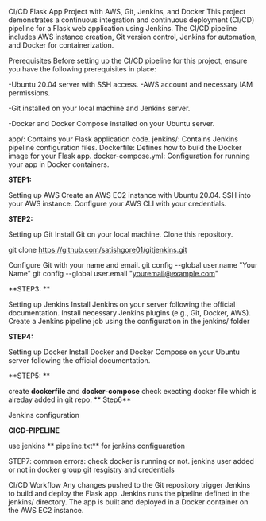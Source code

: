 CI/CD Flask App Project with AWS, Git, Jenkins, and Docker This project demonstrates a continuous integration and continuous deployment (CI/CD) pipeline for a Flask web application using Jenkins. The CI/CD pipeline includes AWS instance creation, Git version control, Jenkins for automation, and Docker for containerization.

Prerequisites Before setting up the CI/CD pipeline for this project, ensure you have the following prerequisites in place: 

-Ubuntu 20.04 server with SSH access.
-AWS account and necessary IAM permissions. 

-Git installed on your local machine and Jenkins server. 

-Docker and Docker Compose installed on your Ubuntu server.


app/: 
Contains your Flask application code. jenkins/: Contains Jenkins pipeline configuration files. Dockerfile: Defines how to build the Docker image for your Flask app. docker-compose.yml: Configuration for running your app in Docker containers.

**STEP1:**

Setting up AWS Create an AWS EC2 instance with Ubuntu 20.04. SSH into your AWS instance. Configure your AWS CLI with your credentials.

**STEP2:**

Setting up Git Install Git on your local machine. Clone this repository.

git clone https://github.com/satishgore01/gitjenkins.git

Configure Git with your name and email. git config --global user.name "Your Name" git config --global user.email "youremail@example.com"

**STEP3: **

Setting up Jenkins Install Jenkins on your server following the official documentation. Install necessary Jenkins plugins (e.g., Git, Docker, AWS). Create a Jenkins pipeline job using the configuration in the jenkins/ folder

**STEP4:**

Setting up Docker Install Docker and Docker Compose on your Ubuntu server following the official documentation.

**STEP5: **

create **dockerfile** and **docker-compose** check execting docker file which is alreday added in git repo.
**
Step6**

Jenkins configuration

**CICD-PIPELINE** 

   use jenkins ** pipeline.txt** for jenkins configuaration 

STEP7: common errors: check docker is running or not. jenkins user added or not in docker group git resgistry and credentials

CI/CD Workflow Any changes pushed to the Git repository trigger Jenkins to build and deploy the Flask app. Jenkins runs the pipeline defined in the jenkins/ directory. The app is built and deployed in a Docker container on the AWS EC2 instance.



